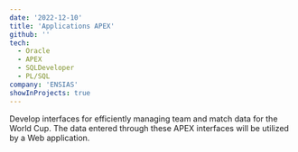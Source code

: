 ```yaml
---
date: '2022-12-10'
title: 'Applications APEX'
github: ''
tech:
  - Oracle
  - APEX
  - SQLDeveloper
  - PL/SQL
company: 'ENSIAS'
showInProjects: true
---
```

Develop interfaces for efficiently managing team and match data for the World Cup. The data entered through these APEX interfaces will be utilized by a Web application.